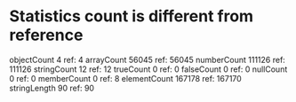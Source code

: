 # Statistics count is different from reference

objectCount           4  ref:          4
arrayCount        56045  ref:      56045
numberCount      111126  ref:     111126
stringCount          12  ref:         12
trueCount             0  ref:          0
falseCount            0  ref:          0
nullCount             0  ref:          0
memberCount           0  ref:          8
elementCount     167178  ref:     167170
stringLength         90  ref:         90
